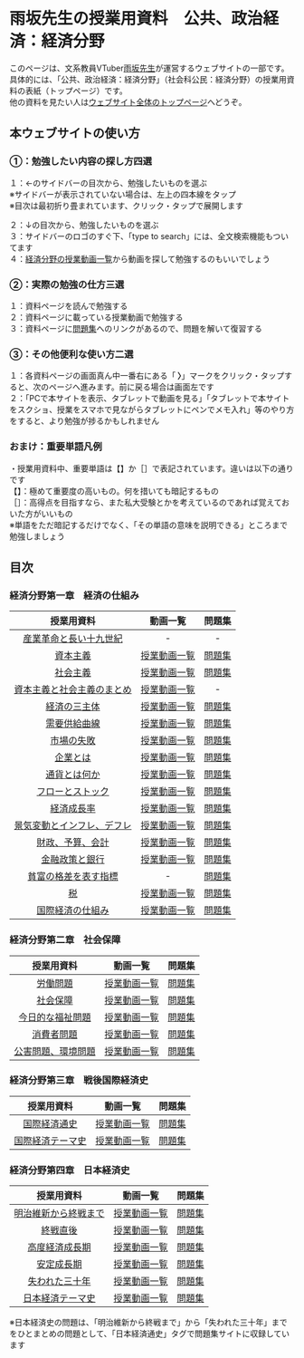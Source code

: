 # 雨坂先生の授業用資料　公共、政治経済：経済分野  
  
このページは、文系教員VTuber[雨坂先生](https://twitter.com/teacheramesaka)が運営するウェブサイトの一部です。  
具体的には、「公共、政治経済：経済分野」（社会科公民：経済分野）の授業用資料の表紙（トップページ）です。  
他の資料を見たい人は[ウェブサイト全体のトップページ](https://teacheramesaka.github.io/studyfiles/)へどうぞ。  
  
## 本ウェブサイトの使い方  
### ①：勉強したい内容の探し方四選  
１：←のサイドバーの目次から、勉強したいものを選ぶ  
※サイドバーが表示されていない場合は、左上の四本線をタップ  
※目次は最初折り畳まれています、クリック・タップで展開します  
  
２：↓の目次から、勉強したいものを選ぶ  
３：サイドバーのロゴのすぐ下、「type to search」には、全文検索機能もついてます  
４：[経済分野の授業動画一覧](LIST.md)から動画を探して勉強するのもいいでしょう  
  
### ②：実際の勉強の仕方三選
１：資料ページを読んで勉強する  
２：資料ページに載っている授業動画で勉強する  
３：資料ページに[問題集](https://teacheramesaka.github.io/hsworkbookcivics/)へのリンクがあるので、問題を解いて復習する  
  
### ③：その他便利な使い方二選
１：各資料ページの画面真ん中一番右にある「<b> 〉</b>」マークをクリック・タップすると、次のページへ進みます。前に戻る場合は画面左です  
２：「PCで本サイトを表示、タブレットで動画を見る」「タブレットで本サイトをスクショ、授業をスマホで見ながらタブレットにペンでメモ入れ」等のやり方をすると、より勉強が捗るかもしれません
  
### おまけ：重要単語凡例  
・授業用資料中、重要単語は【】か［］で表記されています。違いは以下の通りです  
【】：極めて重要度の高いもの。何を措いても暗記するもの  
［］：高得点を目指すなら、また私大受験とかを考えているのであれば覚えておいた方がいいもの  
※単語をただ暗記するだけでなく、「その単語の意味を説明できる」ところまで勉強しましょう  
  
## 目次  
### 経済分野第一章　経済の仕組み
|授業用資料|動画一覧|問題集|
|:----:|:----:|:----:|
|[産業革命と長い十九世紀](01_01pre.md)|‐|‐|
|[資本主義](01_01.md)|[授業動画一覧](LIST.md#資本主義)|[問題集](https://teacheramesaka.github.io/hsworkbookcivics/tag/eco01_01/)|
|[社会主義](01_02.md)|[授業動画一覧](LIST.md#社会主義)|[問題集](https://teacheramesaka.github.io/hsworkbookcivics/tag/eco01_02/)|
|[資本主義と社会主義のまとめ](01_03.md)|[授業動画一覧](LIST.md#資本主義と社会主義のまとめ)|‐|
|[経済の三主体](01_04.md)|[授業動画一覧](LIST.md#経済の三主体)|[問題集](https://teacheramesaka.github.io/hsworkbookcivics/tag/eco01_04/)|
|[需要供給曲線](01_05.md)|[授業動画一覧](LIST.md#需要供給曲線)|[問題集](https://teacheramesaka.github.io/hsworkbookcivics/tag/eco01_05/)|
|[市場の失敗](01_06.md)|[授業動画一覧](LIST.md#市場の失敗)|[問題集](https://teacheramesaka.github.io/hsworkbookcivics/tag/eco01_06/)|
|[企業とは](01_07.md)|[授業動画一覧](LIST.md#企業とは)|[問題集](https://teacheramesaka.github.io/hsworkbookcivics/tag/eco01_07/)|
|[通貨とは何か](01_08.md)|[授業動画一覧](LIST.md#通貨とは何か)|[問題集](https://teacheramesaka.github.io/hsworkbookcivics/tag/eco01_08/)|
|[フローとストック](01_09.md)|[授業動画一覧](LIST.md#フローとストック)|[問題集](https://teacheramesaka.github.io/hsworkbookcivics/tag/eco01_09/)|
|[経済成長率](01_10.md)|[授業動画一覧](LIST.md#経済成長率)|[問題集](https://teacheramesaka.github.io/hsworkbookcivics/tag/eco01_10/)|
|[景気変動とインフレ、デフレ](01_11.md)|[授業動画一覧](LIST.md#景気変動とインフレ、デフレ)|[問題集](https://teacheramesaka.github.io/hsworkbookcivics/tag/eco01_11/)|
|[財政、予算、会計](01_11.md)|[授業動画一覧](LIST.md#財政、予算、会計)|[問題集](https://teacheramesaka.github.io/hsworkbookcivics/tag/eco01_11/)|
|[金融政策と銀行](01_13.md)|[授業動画一覧](LIST.md#金融政策と銀行)|[問題集](https://teacheramesaka.github.io/hsworkbookcivics/tag/eco01_13/)|
|[貧富の格差を表す指標](01_14.md)|‐|[問題集](https://teacheramesaka.github.io/hsworkbookcivics/tag/eco01_14/)|
|[税](01_15.md)|[授業動画一覧](LIST.md#税)|[問題集](https://teacheramesaka.github.io/hsworkbookcivics/tag/eco01_15/)|
|[国際経済の仕組み](01_16.md)|[授業動画一覧](LIST.md#国際経済の仕組み)|[問題集](https://teacheramesaka.github.io/hsworkbookcivics/tag/eco01_16/)|
  
### 経済分野第二章　社会保障
|授業用資料|動画一覧|問題集|
|:----:|:----:|:----:|
|[労働問題](02_01.md)|[授業動画一覧](LIST.md#労働問題)|[問題集](https://teacheramesaka.github.io/hsworkbookcivics/tag/eco02_01/)|
|[社会保障](02_02.md)|[授業動画一覧](LIST.md#社会保障)|[問題集](https://teacheramesaka.github.io/hsworkbookcivics/tag/eco02_02/)|
|[今日的な福祉問題](02_03.md)|[授業動画一覧](LIST.md#今日的な福祉問題)|[問題集](https://teacheramesaka.github.io/hsworkbookcivics/tag/eco02_03/)|
|[消費者問題](02_04.md)|[授業動画一覧](LIST.md#消費者問題)|[問題集](https://teacheramesaka.github.io/hsworkbookcivics/tag/eco02_04/)|
|[公害問題、環境問題](02_05.md)|[授業動画一覧](LIST.md#公害問題、環境問題)|[問題集](https://teacheramesaka.github.io/hsworkbookcivics/tag/eco02_05/)|
  
### 経済分野第三章　戦後国際経済史  
|授業用資料|動画一覧|問題集|
|:----:|:----:|:----:|
|[国際経済通史](03_01.md)|[授業動画一覧](LIST.md#国際経済通史)|[問題集](https://teacheramesaka.github.io/hsworkbookcivics/tag/eco03_01/)|
|[国際経済テーマ史](03_02.md)|[授業動画一覧](LIST.md#国際経済テーマ史)|[問題集](https://teacheramesaka.github.io/hsworkbookcivics/tag/eco03_02/)|
  
### 経済分野第四章　日本経済史  
|授業用資料|動画一覧|問題集|
|:----:|:----:|:----:|
|[明治維新から終戦まで](04_01.md)|[授業動画一覧](LIST.md#明治維新から終戦まで)|[問題集](https://teacheramesaka.github.io/hsworkbookcivics/tag/eco04_01-5/)|
|[終戦直後](04_02.md)|[授業動画一覧](LIST.md#終戦直後)|[問題集](https://teacheramesaka.github.io/hsworkbookcivics/tag/eco04_01-5/)|
|[高度経済成長期](04_03.md)|[授業動画一覧](LIST.md#高度経済成長期)|[問題集](https://teacheramesaka.github.io/hsworkbookcivics/tag/eco04_01-5/)|
|[安定成長期](04_04.md)|[授業動画一覧](LIST.md#安定成長期)|[問題集](https://teacheramesaka.github.io/hsworkbookcivics/tag/eco04_01-5/)|
|[失われた三十年](04_05.md)|[授業動画一覧](LIST.md#失われた三十年)|[問題集](https://teacheramesaka.github.io/hsworkbookcivics/tag/eco04_01-5/)|
|[日本経済テーマ史](04_06.md)|[授業動画一覧](LIST.md#日本経済テーマ史)|[問題集](https://teacheramesaka.github.io/hsworkbookcivics/tag/eco04_06/)|

※日本経済史の問題は、「明治維新から終戦まで」から「失われた三十年」までをひとまとめの問題として、「日本経済通史」タグで問題集サイトに収録しています